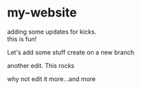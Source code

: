 # my-website
adding some updates for kicks.  
this is fun!

Let's add some stuff
create on a new branch


another edit.  This rocks 

why not edit it more...and more 
